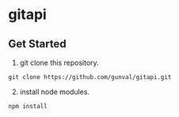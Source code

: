 # gitapi

## Get Started
1. git clone this repository.
```
git clone https://github.com/gunval/gitapi.git
```
2. install node modules.

```
npm install
```